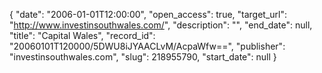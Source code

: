 {
  "date": "2006-01-01T12:00:00", 
  "open_access": true, 
  "target_url": "http://www.investinsouthwales.com/", 
  "description": "", 
  "end_date": null, 
  "title": "Capital Wales", 
  "record_id": "20060101T120000/5DWU8iJYAACLvM/AcpaWfw==", 
  "publisher": "investinsouthwales.com", 
  "slug": 218955790, 
  "start_date": null
}

